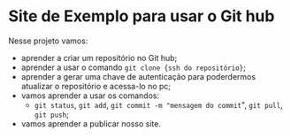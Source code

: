 # Site de Exemplo para usar o Git hub

Nesse projeto vamos:
* aprender a criar um repositório no Git hub;
* aprender a usar o comando `git clone {ssh do repositório}`;
* aprender a  gerar uma chave de autenticação para poderdermos atualizar o repositório e acessa-lo no pc;
* vamos aprender a usar os comandos:
  * `git status`, `git add`, `git commit -m "mensagem do commit`", `git pull`, `git push`;
* vamos aprender a publicar nosso site.





